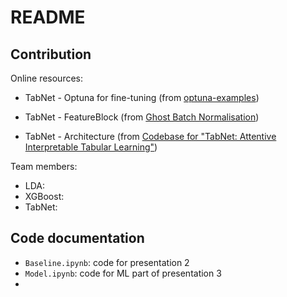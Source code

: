 # README

## Contribution

Online resources: 
- TabNet - Optuna for fine-tuning (from [optuna-examples](https://github.com/optuna/optuna-examples/blob/main/tensorflow/tensorflow_estimator_simple.py))
- TabNet - FeatureBlock (from [Ghost Batch Normalisation](https://github.com/ostamand/tensorflow-tabnet/blob/master/tabnet/models/gbn.py))

- TabNet - Architecture (from [Codebase for "TabNet: Attentive Interpretable Tabular Learning"](https://github.com/google-research/google-research/tree/master/tabnet#codebase-for-tabnet-attentive-interpretable-tabular-learning))

Team members:

- LDA:
- XGBoost:
- TabNet:

## Code documentation

- `Baseline.ipynb`: code for presentation 2
- `Model.ipynb`: code for ML part of presentation 3
- 
